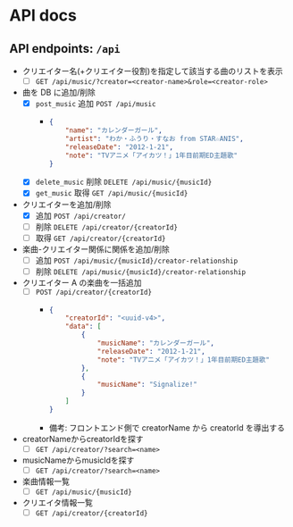 # API docs

## API endpoints: `/api`

-   クリエイター名(+クリエイター役割)を指定して該当する曲のリストを表示
    -   [ ] `GET /api/music/?creator=<creator-name>&role=<creator-role>`

-   曲を DB に追加/削除
    -   [x] `post_music` 追加 `POST /api/music`
        -   ```json
            {
                "name": "カレンダーガール",
                "artist": "わか・ふうり・すなお from STAR☆ANIS",
                "releaseDate": "2012-1-21",
                "note": "TVアニメ「アイカツ！」1年目前期ED主題歌"
            }
            ```
    -   [x] `delete_music` 削除 `DELETE /api/music/{musicId}`
    -   [x] `get_music` 取得 `GET /api/music/{musicId}`

-   クリエイターを追加/削除
    -   [x] 追加 `POST /api/creator/`
    -   [ ] 削除 `DELETE /api/creator/{creatorId}`
    -   [ ] 取得 `GET /api/creator/{creatorId}`

-   楽曲-クリエイター関係に関係を追加/削除
    -   [ ] 追加 `POST /api/music/{musicId}/creator-relationship`
    -   [ ] 削除 `DELETE /api/music/{musicId}/creator-relationship`

-   クリエイター A の楽曲を一括追加
    -   [ ] `POST /api/creator/{creatorId}`
        -   ```json
            {
                "creatorId": "<uuid-v4>",
                "data": [
                    {
                        "musicName": "カレンダーガール",
                        "releaseDate": "2012-1-21",
                        "note": "TVアニメ「アイカツ！」1年目前期ED主題歌"
                    },
                    {
                        "musicName": "Signalize!"
                    }
                ]
            }
            ```
        -   備考: フロントエンド側で creatorName から creatorId を導出する

-   creatorNameからcreatorIdを探す
    - [ ]  `GET /api/creator/?search=<name>`

-   musicNameからmusicIdを探す
    - [ ]  `GET /api/creator/?search=<name>`

-   楽曲情報一覧
    - [ ]  `GET /api/music/{musicId}`
  
-   クリエイタ情報一覧
    - [ ]  `GET /api/creator/{creatorId}`